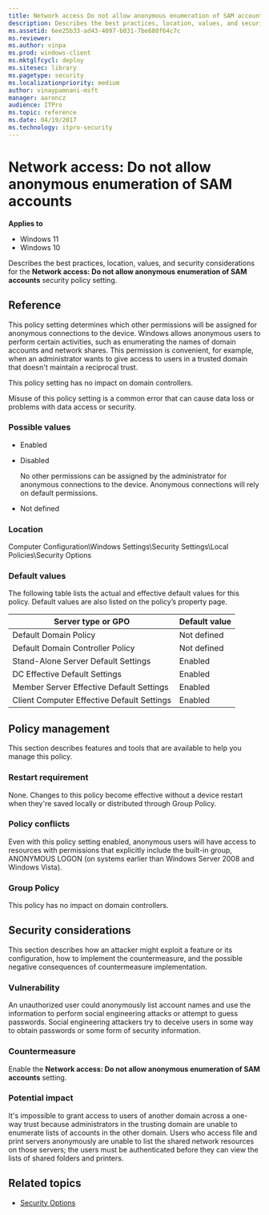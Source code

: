 ```yaml
---
title: Network access Do not allow anonymous enumeration of SAM accounts
description: Describes the best practices, location, values, and security considerations for the Network access Do not allow anonymous enumeration of SAM accounts security policy setting.
ms.assetid: 6ee25b33-ad43-4097-b031-7be680f64c7c
ms.reviewer:
ms.author: vinpa
ms.prod: windows-client
ms.mktglfcycl: deploy
ms.sitesec: library
ms.pagetype: security
ms.localizationpriority: medium
author: vinaypamnani-msft
manager: aaroncz
audience: ITPro
ms.topic: reference
ms.date: 04/19/2017
ms.technology: itpro-security
---
```


# Network access: Do not allow anonymous enumeration of SAM accounts

**Applies to**
-   Windows 11
-   Windows 10

Describes the best practices, location, values, and security considerations for the **Network access: Do not allow anonymous enumeration of SAM accounts** security policy setting.

## Reference

This policy setting determines which other permissions will be assigned for anonymous connections to the device. Windows allows anonymous users to perform certain activities, such as enumerating the names of domain accounts and network shares. This permission is convenient, for example, when an administrator wants to give access to users in a trusted domain that doesn't maintain a reciprocal trust.

This policy setting has no impact on domain controllers.

Misuse of this policy setting is a common error that can cause data loss or problems with data access or security.

### Possible values

-   Enabled

-   Disabled

    No other permissions can be assigned by the administrator for anonymous connections to the device. Anonymous connections will rely on default permissions.

-   Not defined

### Location

Computer Configuration\\Windows Settings\\Security Settings\\Local Policies\\Security Options

### Default values

The following table lists the actual and effective default values for this policy. Default values are also listed on the policy’s property page.

| Server type or GPO | Default value |
| - | - |
| Default Domain Policy| Not defined|
| Default Domain Controller Policy | Not defined|
| Stand-Alone Server Default Settings | Enabled|
| DC Effective Default Settings | Enabled|
| Member Server Effective Default Settings| Enabled|
| Client Computer Effective Default Settings | Enabled|

## Policy management

This section describes features and tools that are available to help you manage this policy.

### Restart requirement

None. Changes to this policy become effective without a device restart when they're saved locally or distributed through Group Policy.

### Policy conflicts

Even with this policy setting enabled, anonymous users will have access to resources with permissions that explicitly include the built-in group, ANONYMOUS LOGON (on systems earlier than Windows Server 2008 and Windows Vista).

### Group Policy

This policy has no impact on domain controllers.

## Security considerations

This section describes how an attacker might exploit a feature or its configuration, how to implement the countermeasure, and the possible negative consequences of countermeasure implementation.

### Vulnerability

An unauthorized user could anonymously list account names and use the information to perform social engineering attacks or attempt to guess passwords. Social engineering attackers try to deceive users in some way to obtain passwords or some form of security information.

### Countermeasure

Enable the **Network access: Do not allow anonymous enumeration of SAM accounts** setting.

### Potential impact

It's impossible to grant access to users of another domain across a one-way trust because administrators in the trusting domain are unable to enumerate lists of accounts in the other domain. Users who access file and print servers anonymously are unable to list the shared network resources on those servers; the users must be authenticated before they can view the lists of shared folders and printers.

## Related topics

- [Security Options](security-options.md)
